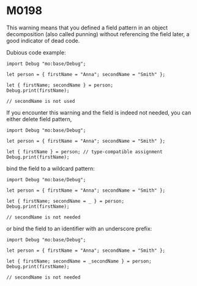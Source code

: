 # M0198

This warning means that you defined a field pattern in an object decomposition (also called punning) without referencing the field later, a good indicator of dead code.

Dubious code example:

```motoko
import Debug "mo:base/Debug";

let person = { firstName = "Anna"; secondName = "Smith" };

let { firstName; secondName } = person;
Debug.print(firstName);

// secondName is not used
```

If you encounter this warning and the field is indeed not needed, 
you can either delete field pattern,

```motoko
import Debug "mo:base/Debug";

let person = { firstName = "Anna"; secondName = "Smith" };

let { firstName } = person; // type-compatible assignment
Debug.print(firstName);
```

bind the field to a wildcard pattern:

```motoko
import Debug "mo:base/Debug";

let person = { firstName = "Anna"; secondName = "Smith" };

let { firstName; secondName = _ } = person;
Debug.print(firstName);

// secondName is not needed
```

or bind the field to an identifier with an underscore prefix:

```motoko
import Debug "mo:base/Debug";

let person = { firstName = "Anna"; secondName = "Smith" };

let { firstName; secondName = _secondName } = person;
Debug.print(firstName);

// secondName is not needed
```
